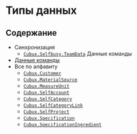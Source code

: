 Типы данных
===========

Содержание
----------

*   Синхронизация
    *   [`Cubux.Selfbusy.TeamData`](./sync/data-team.md) Данные команды
*   [Данные команды](team/README.md)
*   Все по алфавиту
    *   [`Cubux.Customer`](team/customer.md)
    *   [`Cubux.MaterialSource`](team/material-source.md)
    *   [`Cubux.MeasureUnit`](team/measure-unit.md)
    *   [`Cubux.SelfAccount`](team/account.md)
    *   [`Cubux.SelfCategory`](team/category.md)
    *   [`Cubux.SelfCategoryLink`](team/category-link.md)
    *   [`Cubux.SelfProject`](team/project.md)
    *   [`Cubux.Specification`](team/specification.md)
    *   [`Cubux.SpecificationIngredient`](team/specification-ingredient.md)

